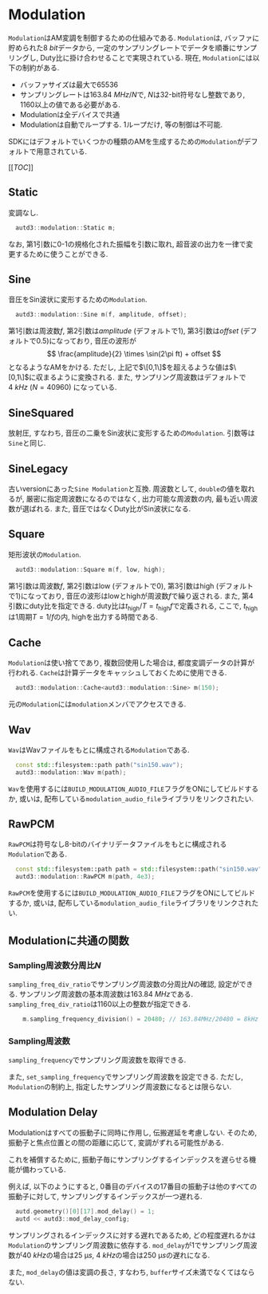 # Modulation

`Modulation`はAM変調を制御するための仕組みである.
`Modulation`は, バッファに貯められた$\SI{8}{bit}$データから, 一定のサンプリングレートでデータを順番にサンプリングし, Duty比に掛け合わせることで実現されている.
現在, `Modulation`には以下の制約がある.

* バッファサイズは最大で65536
* サンプリングレートは$\SI{163.84}{MHz}/N$で, $N$は32-bit符号なし整数であり, $1160$以上の値である必要がある.
* Modulationは全デバイスで共通
* Modulationは自動でループする. 1ループだけ, 等の制御は不可能.

SDKにはデフォルトでいくつかの種類のAMを生成するための`Modulation`がデフォルトで用意されている.

[[_TOC_]]

## Static

変調なし.

```cpp
  autd3::modulation::Static m;
```

なお, 第1引数に0-1の規格化された振幅を引数に取れ, 超音波の出力を一律で変更するために使うことができる.

## Sine

音圧をSin波状に変形するための`Modulation`.
```cpp
  autd3::modulation::Sine m(f, amplitude, offset); 
```

第1引数は周波数$f$, 第2引数は$amplitude$ (デフォルトで1), 第3引数は$offset$ (デフォルトで0.5)になっており, 音圧の波形が
$$
    \frac{amplitude}{2} \times \sin(2\pi ft) + offset
$$
となるようなAMをかける.
ただし, 上記で$\[0,1\]$を超えるような値は$\[0,1\]$に収まるように変換される.
また, サンプリング周波数はデフォルトで$\SI{4}{kHz}$ ($N=40960$) になっている.

## SineSquared

放射圧, すなわち, 音圧の二乗をSin波状に変形するための`Modulation`.
引数等は`Sine`と同じ.

## SineLegacy

古いversionにあった`Sine Modulation`と互換.
周波数として, `double`の値を取れるが, 厳密に指定周波数になるのではなく, 出力可能な周波数の内, 最も近い周波数が選ばれる.
また, 音圧ではなくDuty比がSin波状になる.

## Square

矩形波状の`Modulation`.

```cpp
  autd3::modulation::Square m(f, low, high); 
```
第1引数は周波数$f$, 第2引数はlow (デフォルトで0), 第3引数はhigh (デフォルトで1)になっており, 音圧の波形はlowとhighが周波数$f$で繰り返される.
また, 第4引数にduty比を指定できる.
duty比は$t_\text{high}/T = t_\text{high}f$で定義される, ここで, $t_\text{high}$は1周期$T=1/f$の内, highを出力する時間である.

## Cache

`Modulation`は使い捨てであり, 複数回使用した場合は, 都度変調データの計算が行われる.
`Cache`は計算データをキャッシュしておくために使用できる.

```cpp
  autd3::modulation::Cache<autd3::modulation::Sine> m(150);
```

元の`Modulation`には`modulation`メンバでアクセスできる.

## Wav

`Wav`はWavファイルをもとに構成される`Modulation`である.

```cpp
  const std::filesystem::path path("sin150.wav");
  autd3::modulation::Wav m(path);
```

`Wav`を使用するには`BUILD_MODULATION_AUDIO_FILE`フラグをONにしてビルドするか, 或いは, 配布している`modulation_audio_file`ライブラリをリンクされたい.

## RawPCM

`RawPCM`は符号なし8-bitのバイナリデータファイルをもとに構成される`Modulation`である.

```cpp
  const std::filesystem::path path = std::filesystem::path("sin150.wav");
  autd3::modulation::RawPCM m(path, 4e3);
```

`RawPCM`を使用するには`BUILD_MODULATION_AUDIO_FILE`フラグをONにしてビルドするか, 或いは, 配布している`modulation_audio_file`ライブラリをリンクされたい.

## Modulationに共通の関数

### Sampling周波数分周比$N$

`sampling_freq_div_ratio`でサンプリング周波数の分周比$N$の確認, 設定ができる.
サンプリング周波数の基本周波数は$\SI{163.84}{MHz}$である.
`sampling_freq_div_ratio`は$1160$以上の整数が指定できる.

```cpp
    m.sampling_frequency_division() = 20480; // 163.84MHz/20480 = 8kHz
```

### Sampling周波数

`sampling_frequency`でサンプリング周波数を取得できる.

また, `set_sampling_frequency`でサンプリング周波数を設定できる.
ただし, `Modulation`の制約上, 指定したサンプリング周波数になるとは限らない.

## Modulation Delay

Modulationはすべての振動子に同時に作用し, 伝搬遅延を考慮しない.
そのため, 振動子と焦点位置との間の距離に応じて, 変調がずれる可能性がある.

これを補償するために, 振動子毎にサンプリングするインデックスを遅らせる機能が備わっている.

例えば, 以下のようにすると, $0$番目のデバイスの$17$番目の振動子は他のすべての振動子に対して, サンプリングするインデックスが一つ遅れる.

```cpp
  autd.geometry()[0][17].mod_delay() = 1;
  autd << autd3::mod_delay_config;
```

サンプリングされるインデックスに対する遅れであるため, どの程度遅れるかは`Modulation`のサンプリング周波数に依存する.
`mod_delay`が$1$でサンプリング周波数が$\SI{40}{kHz}$の場合は$\SI{25}{\text{μ}s}$, $\SI{4}{kHz}$の場合は$\SI{250}{\text{μ}s}$の遅れになる.

また, `mod_delay`の値は変調の長さ, すなわち, `buffer`サイズ未満でなくてはならない.
